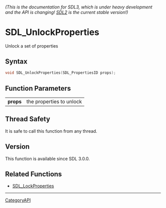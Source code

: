 ###### (This is the documentation for SDL3, which is under heavy development and the API is changing! [SDL2](https://wiki.libsdl.org/SDL2/) is the current stable version!)
# SDL_UnlockProperties

Unlock a set of properties 

## Syntax

```c
void SDL_UnlockProperties(SDL_PropertiesID props);

```

## Function Parameters

|               |                          |
| ------------- | ------------------------ |
| **props**     | the properties to unlock |

## Thread Safety

It is safe to call this function from any thread.

## Version

This function is available since SDL 3.0.0.

## Related Functions

* [SDL_LockProperties](SDL_LockProperties)

----
[CategoryAPI](CategoryAPI)

